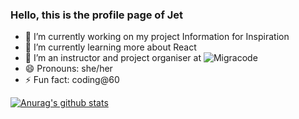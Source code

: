 ### Hello, this is the profile page of Jet

- 🔭 I’m currently working on my project Information for Inspiration
- 🌱 I’m currently learning more about React
- 👯 I’m an instructor and project organiser at ![Migracode](https://migracode.openculturalcenter.org)
- 😄 Pronouns: she/her
- ⚡ Fun fact: coding@60


[![Anurag's github stats](https://github-readme-stats.vercel.app/api?username=jethet)](https://github.com/anuraghazra/github-readme-stats)
